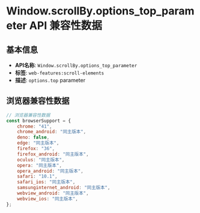 # Window.scrollBy.options_top_parameter API 兼容性数据

## 基本信息

- **API名称**: `Window.scrollBy.options_top_parameter`
- **标签**: `web-features:scroll-elements`
- **描述**: `options.top` parameter

## 浏览器兼容性数据

```javascript
// 浏览器兼容性数据
const browserSupport = {
    chrome: "41",
    chrome_android: "同主版本",
    deno: false,
    edge: "同主版本",
    firefox: "36",
    firefox_android: "同主版本",
    oculus: "同主版本",
    opera: "同主版本",
    opera_android: "同主版本",
    safari: "10.1",
    safari_ios: "同主版本",
    samsunginternet_android: "同主版本",
    webview_android: "同主版本",
    webview_ios: "同主版本",
};

```


